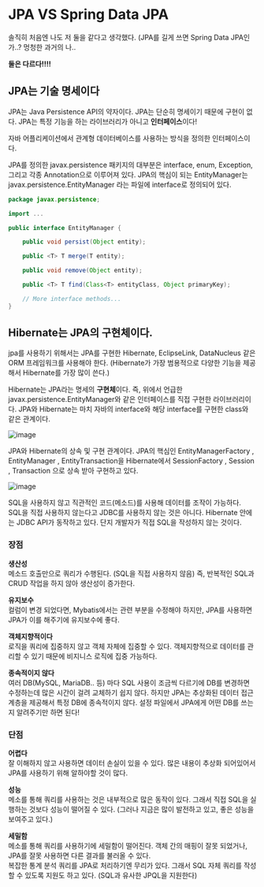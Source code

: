 # JPA VS Spring Data JPA
솔직히 처음엔 나도 저 둘을 같다고 생각했다. (JPA를 길게 쓰면 Spring Data JPA인가..? 멍청한 과거의 나..

**둘은 다르다!!!!**

## JPA는 기술 명세이다

 JPA는 Java Persistence API의 약자이다. JPA는 단순히 명세이기 때문에 구현이 없다. JPA는 특정 기능을 하는 라이브러리가 아니고 **인터페이스**이다!

 자바 어플리케이션에서 관계형 데이터베이스를 사용하는 방식을 정의한 인터페이스이다.
 
 JPA를 정의한 javax.persistence 패키지의 대부분은 interface, enum, Exception, 그리고 각종 Annotation으로 이루어져 있다. JPA의 핵심이 되는 EntityManager는 javax.persistence.EntityManager 라는 파일에 interface로 정의되어 있다.

~~~ java
package javax.persistence;

import ...

public interface EntityManager {

    public void persist(Object entity);

    public <T> T merge(T entity);

    public void remove(Object entity);

    public <T> T find(Class<T> entityClass, Object primaryKey);

    // More interface methods...
}
~~~

## Hibernate는 JPA의 구현체이다. 
jpa를 사용하기 위해서는 JPA를 구현한 Hibernate, EclipseLink, DataNucleus 같은 ORM 프레임워크를 사용해야 한다.
(Hibernate가 가장 범용적으로 다양한 기능을 제공해서 Hibernate를 가장 많이 쓴다.)

Hibernate는 JPA라는 명세의 **구현체**이다. 즉, 위에서 언급한 javax.persistence.EntityManager와 같은 인터페이스를 직접 구현한 라이브러리이다. 
JPA와 Hibernate는 마치 자바의 interface와 해당 interface를 구현한 class와 같은 관계이다. 

![image](https://user-images.githubusercontent.com/66578746/232967339-874551b7-275e-437d-b009-402052636f22.png)

JPA와 Hibernate의 상속 및 구현 관계이다.
JPA의 핵심인 EntityManagerFactory , EntityManager , EntityTransaction을
Hibernate에서 SessionFactory , Session , Transaction 으로 상속 받아 구현하고 있다.


![image](https://user-images.githubusercontent.com/66578746/232967315-c268f1ab-daa1-43ba-9142-f76cfeda99db.png)

SQL을 사용하지 않고 직관적인 코드(메소드)를 사용해 데이터를 조작이 가능하다.
SQL을 직접 사용하지 않는다고 JDBC를 사용하지 않는 것은 아니다.
Hibernate 안에는 JDBC API가 동작하고 있다. 단지 개발자가 직접 SQL을 작성하지 않는 것이다.
 
### 장점
**생산성** <br/>
메소드 호출만으로 쿼리가 수행된다. (SQL을 직접 사용하지 않음)
즉, 반복적인 SQL과 CRUD 작업을 하지 않아 생산성이 증가한다.

**유지보수**<br/>
컬럼이 변경 되었다면, Mybatis에서는 관련 부분을 수정해야 하지만, JPA를 사용하면 JPA가 이를 해주기에 유지보수에 좋다. 

**객체지향적이다**<br/>
로직을 쿼리에 집중하지 않고 객체 자체에 집중할 수 있다. 
객체지향적으로 데이터를 관리할 수 있기 때문에 비지니스 로직에 집중 가능하다.

**종속적이지 않다** <br/>
여러 DB(MySQL, MariaDB.. 등) 마다 SQL 사용이 조금씩 다르기에 DB를 변경하면 수정하는데 많은 시간이 걸려 교체하기 쉽지 않다.
하지만 JPA는 추상화된 데이터 접근 계층을 제공해서 특정 DB에 종속적이지 않다. 설정 파일에서 JPA에게 어떤 DB를 쓰는지 알려주기만 하면 된다!

### 단점

**어렵다** <br/>
잘 이해하지 않고 사용하면 데이터 손실이 있을 수 있다.
많은 내용이 추상화 되어있어서 JPA를 사용하기 위해 알하야할 것이 많다.

**성능** <br/>
메소를 통해 쿼리를 사용하는 것은 내부적으로 많은 동작이 있다. 
그래서 직접 SQL을 실행하는 것보다 성능이 떨어질 수 있다. (그러나 지금은 많이 발전하고 있고, 좋은 성능을 보여주고 있다.)

**세밀함** <br/>
메소를 통해 쿼리를 사용하기에 세밀함이 떨어진다.
객체 간의 매핑이 잘못 되었거나, JPA를 잘못 사용하면 다른 결과를 불러올 수 있다. <br/>
복잡한 통계 분석 쿼리를 JPA로 처리하기엔 무리가 있다. 
그래서 SQL 자체 쿼리를 작성할 수 있도록 지원도 하고 있다. (SQL과 유사한 JPQL을 지원한다)


 
 
